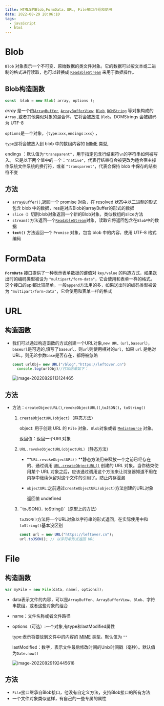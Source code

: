 ```yaml
---
title: HTML5的Blob,FormData，URL, File接口介绍和使用
date: 2022-08-29 20:06:10
tags:
  - javaScript
  - html
---
```



# Blob

`Blob` 对象表示一个不可变、原始数据的类文件对象。它的数据可以按文本或二进制的格式进行读取，也可以转换成 [`ReadableStream`](https://developer.mozilla.org/zh-CN/docs/Web/API/ReadableStream) 来用于数据操作。

## Blob构造函数

```javascript
const  blob = new Blob( array, options );
```

*array* 是一个由[`ArrayBuffer`](https://developer.mozilla.org/zh-CN/docs/Web/JavaScript/Reference/Global_Objects/ArrayBuffer), [`ArrayBufferView`](https://developer.mozilla.org/zh-CN/docs/Web/JavaScript/Reference/Global_Objects/TypedArray), [`Blob`](https://developer.mozilla.org/zh-CN/docs/Web/API/Blob), [`DOMString`](https://developer.mozilla.org/zh-CN/docs/Web/JavaScript/Reference/Global_Objects/String) 等对象构成的 `Array` ,或者其他类似对象的混合体，它将会被放进 `Blob`。DOMStrings 会被编码为 UTF-8

`options`是一个对象，`{type:xxx,endings:xxx}` ，

`type`是将会被放入到 blob 中的数组内容的 [MIME](https://developer.mozilla.org/zh-CN/docs/Web/HTTP/Basics_of_HTTP/MIME_types) 类型,

endings ：默认值为`"transparent"`，用于指定包含行结束符`\n`的字符串如何被写入。 它是以下两个值中的一个：`"native"`，代表行结束符会被更改为适合宿主操作系统文件系统的换行符，或者 `"transparent"`，代表会保持 blob 中保存的结束符不变 

<!-- more -->
## 方法

- `arrayBuffer()`,返回一个 promise 对象，在 resolved 状态中以二进制的形式包含 blob 中的数据，res是对应Blob的arrayBuffer的形式的数据
- `slice（）`切割blob对象返回一个新的Blob对象，类似数组的slice方法
- `stream()`方法返回一个[`ReadableStream`](https://developer.mozilla.org/zh-CN/docs/Web/API/ReadableStream)对象，读取它将返回包含在`Blob`中的数据
- **`text()`** 方法返回一个 `Promise` 对象，包含 blob 中的内容，使用 UTF-8 格式编码

# FormData

**`FormData`** 接口提供了一种表示表单数据的键值对 `key/value` 的构造方式，如果送出时的编码类型被设为 `"multipart/form-data"`，它会使用和表单一样的格式。这个接口的api都比较简单，一般`append`方法用的多，如果送出时的编码类型被设为 `"multipart/form-data"`，它会使用和表单一样的格式

# URL

## 构造函数

- 我们可以通过构造函数的方式创建一个URL对象,`new URL（url,baseurl）`，`baseurl`是可选的,填写了`baseurl`，则`url`则使用相对的`url`，如果 `url` 是绝对 URL，则无论参数`base`是否存在，都将被忽略

  ```javascript
  const urlObj= new URL("/blog","https://leftover.cn")
    console.log(urlObj)//打印结果如下：
  ```

  ![image-20220829113124465](https://leftover-md.oss-cn-guangzhou.aliyuncs.com/img-md/image-20220829113124465.png)

## 方法

- 方法：`createObjectURL()`,`revokeObjectURL()`,`toJSON()`，`toString()`

  1. `createObjectURL(object)`（静态方法）

     object: 用于创建 URL 的 `File` 对象、`Blob`对象或者 [`MediaSource`](https://developer.mozilla.org/zh-CN/docs/Web/API/MediaSource) 对象。

     返回值：返回一个URL对象

  2. `URL.revokeObjectURL(objectURL)`（静态方法）

     - **`URL.revokeObjectURL()` **静态方法用来释放一个之前已经存在的、通过调用 [`URL.createObjectURL()`](https://developer.mozilla.org/zh-CN/docs/Web/API/URL/createObjectURL) 创建的 URL 对象。当你结束使用某个 URL 对象之后，应该通过调用这个方法来让浏览器知道不用在内存中继续保留对这个文件的引用了。防止内存泄漏

     - `objectURL`:之前通过`createObjectURL(object)`方法创建的URL对象

       返回值 undefined
  
  3. ``toJSON()`，`toString()`（原型上的方法）
  
     `toJSON()`方法将一个URL对象以字符串的形式返回，在实际使用中和`toString()`基本没区别
  
     ```javascript
     const url = new URL("https://leftover.cn");
     url.toJSON(); // 以字符串形式返回 URL
     ```

# File

## 构造函数

```javascript
var myFile = new File(data, name[, options]);
```

- data表示文件的内容，可以是`ArrayBuffer`、`ArrayBufferView`、`Blob`、字符串数组，或者这些对象的组合

- name：文件名称或者文件路径

- options（可选）:一个对象,有type和lastModified属性

  type:表示将要放到文件中的内容的 [MIME](https://developer.mozilla.org/zh-CN/docs/Web/HTTP/Basics_of_HTTP/MIME_types) 类型。默认值为 `""`

  lastModified：数字，表示文件最后修改时间的Unix时间戳（毫秒）。默认值为`Date.now()`

  ![image-20220829192445618](https://leftover-md.oss-cn-guangzhou.aliyuncs.com/img-md/image-20220829192445618.png)

## 方法

- `File`接口继承自Blob接口，他没有自定义方法，支持Blob接口的所有方法
- 一个文件对象类似这样，有自己的一些专属的属性

